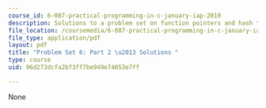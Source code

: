 ```yaml
---
course_id: 6-087-practical-programming-in-c-january-iap-2010
description: Solutions to a problem set on function pointers and hash tables.
file_location: /coursemedia/6-087-practical-programming-in-c-january-iap-2010/96d273dcfa2bf3ff7be949e74053e7ff_MIT6_087IAP10_assn06b_sol.pdf
file_type: application/pdf
layout: pdf
title: "Problem Set 6: Part 2 \u2013 Solutions "
type: course
uid: 96d273dcfa2bf3ff7be949e74053e7ff

---
```

None